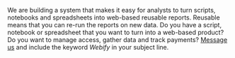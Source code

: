 We are building a system that makes it easy for analysts to turn scripts, notebooks and spreadsheets into web-based reusable reports. Reusable means that you can re-run the reports on new data. Do you have a script, notebook or spreadsheet that you want to turn into a web-based product? Do you want to manage access, gather data and track payments? [Message us](mailto:contact@crosscompute.com) and include the keyword *Webify* in your subject line.
